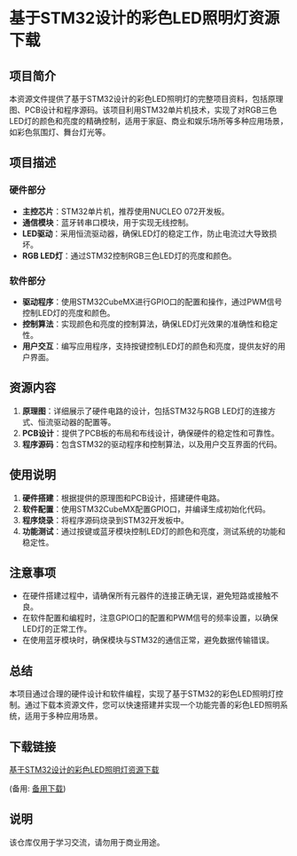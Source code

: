 # 基于STM32设计的彩色LED照明灯资源下载

## 项目简介

本资源文件提供了基于STM32设计的彩色LED照明灯的完整项目资料，包括原理图、PCB设计和程序源码。该项目利用STM32单片机技术，实现了对RGB三色LED灯的颜色和亮度的精确控制，适用于家庭、商业和娱乐场所等多种应用场景，如彩色氛围灯、舞台灯光等。

## 项目描述

### 硬件部分

- **主控芯片**：STM32单片机，推荐使用NUCLEO 072开发板。
- **通信模块**：蓝牙转串口模块，用于实现无线控制。
- **LED驱动**：采用恒流驱动器，确保LED灯的稳定工作，防止电流过大导致损坏。
- **RGB LED灯**：通过STM32控制RGB三色LED灯的亮度和颜色。

### 软件部分

- **驱动程序**：使用STM32CubeMX进行GPIO口的配置和操作，通过PWM信号控制LED灯的亮度和颜色。
- **控制算法**：实现颜色和亮度的控制算法，确保LED灯光效果的准确性和稳定性。
- **用户交互**：编写应用程序，支持按键控制LED灯的颜色和亮度，提供友好的用户界面。

## 资源内容

1. **原理图**：详细展示了硬件电路的设计，包括STM32与RGB LED灯的连接方式、恒流驱动器的配置等。
2. **PCB设计**：提供了PCB板的布局和布线设计，确保硬件的稳定性和可靠性。
3. **程序源码**：包含STM32的驱动程序和控制算法，以及用户交互界面的代码。

## 使用说明

1. **硬件搭建**：根据提供的原理图和PCB设计，搭建硬件电路。
2. **软件配置**：使用STM32CubeMX配置GPIO口，并编译生成初始化代码。
3. **程序烧录**：将程序源码烧录到STM32开发板中。
4. **功能测试**：通过按键或蓝牙模块控制LED灯的颜色和亮度，测试系统的功能和稳定性。

## 注意事项

- 在硬件搭建过程中，请确保所有元器件的连接正确无误，避免短路或接触不良。
- 在软件配置和编程时，注意GPIO口的配置和PWM信号的频率设置，以确保LED灯的正常工作。
- 在使用蓝牙模块时，确保模块与STM32的通信正常，避免数据传输错误。

## 总结

本项目通过合理的硬件设计和软件编程，实现了基于STM32的彩色LED照明灯控制。通过下载本资源文件，您可以快速搭建并实现一个功能完善的彩色LED照明系统，适用于多种应用场景。

## 下载链接
[基于STM32设计的彩色LED照明灯资源下载](https://pan.quark.cn/s/ea5269ab1111) 

(备用: [备用下载](https://pan.baidu.com/s/19bUddoA3_joo_2A7p42Qcg?pwd=1234))

## 说明

该仓库仅用于学习交流，请勿用于商业用途。
